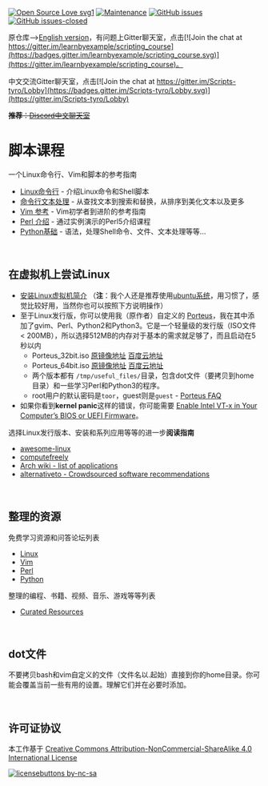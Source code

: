 [![Open Source Love svg1](https://badges.frapsoft.com/os/v1/open-source.svg?v=103)](https://github.com/ellerbrock/open-source-badges/) [![Maintenance](https://img.shields.io/badge/Maintained%3F-yes-green.svg)](https://GitHub.com/ShixiangWang/scripting_course/graphs/commit-activity) [![GitHub issues](https://img.shields.io/github/issues/ShixiangWang/scripting_course.svg)](https://GitHub.com/ShixiangWang/scripting_course/issues/) [![GitHub issues-closed](https://img.shields.io/github/issues-closed/ShixiangWang/scripting_course.svg)](https://GitHub.com/ShixiangWang/scripting_course/issues?q=is%3Aissue+is%3Aclosed) 

原仓库-->[English version](https://github.com/learnbyexample/scripting_course)，有问题上Gitter聊天室，点击[![Join the chat at https://gitter.im/learnbyexample/scripting_course](https://badges.gitter.im/learnbyexample/scripting_course.svg)](https://gitter.im/learnbyexample/scripting_course)。

中文交流Gitter聊天室，点击[![Join the chat at https://gitter.im/Scripts-tyro/Lobby](https://badges.gitter.im/Scripts-tyro/Lobby.svg)](https://gitter.im/Scripts-tyro/Lobby)

~~**推荐**：[Discord中文聊天室](https://discord.gg/7TNWGn)~~

# 脚本课程

一个Linux命令行、Vim和脚本的参考指南

* [Linux命令行](https://github.com/ShixiangWang/Linux_command_line) - 介绍Linux命令和Shell脚本
* [命令行文本处理](https://github.com/ShixiangWang/Command-line-text-processing) - 从查找文本到搜索和替换，从排序到美化文本以及更多 
* [Vim 参考](https://github.com/ShixiangWang/vim_reference) - Vim初学者到进阶的参考指南
* [Perl 介绍](https://github.com/ShixiangWang/Perl_intro) - 通过实例演示的Perl5介绍课程
* [Python基础](https://github.com/ShixiangWang/Python_Basics) - 语法，处理Shell命令、文件、文本处理等等...

<br>

## 在虚拟机上尝试Linux

* [安装Linux虚拟机简介](https://jingyan.baidu.com/article/14bd256e0ca52ebb6d26129c.html) （**注**：我个人还是推荐使用[ubuntu系统](https://www.ubuntu.com/download/desktop)，用习惯了，感觉比较好用，当然你也可以按照下方说明操作）
* 至于Linux发行版，你可以使用我（原作者）自定义的 [Porteus](http://build.porteus.org/)，我在其中添加了gvim、Perl、Python2和Python3。它是一个轻量级的发行版（ISO文件 < 200MB），所以选择512MB的内存对于基本的需求就足够了，而且启动在5秒以内
  * Porteus_32bit.iso [原镜像地址](https://drive.google.com/open?id=0B7SzVctdXWlUYy1QZG1NX2xyYVk) [百度云地址](https://pan.baidu.com/s/1o9AqrYM)
  * Porteus_64bit.iso [原镜像地址](https://drive.google.com/open?id=0B7SzVctdXWlUV3kyNlhMU29PMUk) [百度云地址](https://pan.baidu.com/s/1kW7E9aZ)
  * 两个版本都有 `/tmp/useful_files/`目录，包含dot文件（要拷贝到home目录）和一些学习Perl和Python3的程序。
  * root用户的默认密码是`toor`，guest则是`guest` -  [Porteus FAQ](http://www.porteus.org/faq.html)
* 如果你看到**kernel panic**这样的错误，你可能需要 [Enable Intel VT-x in Your Computer’s BIOS or UEFI Firmware](http://www.howtogeek.com/213795/how-to-enable-intel-vt-x-in-your-computers-bios-or-uefi-firmware/)。

选择Linux发行版本、安装和系列应用等等的进一步**阅读指南**

* [awesome-linux](https://github.com/aleksandar-todorovic/awesome-linux#distributions)
* [computefreely](http://computefreely.org/)
* [Arch wiki - list of applications](https://wiki.archlinux.org/index.php/List_of_applications)
* [alternativeto - Crowdsourced software recommendations](http://alternativeto.net/)

<br>

## 整理的资源

免费学习资源和问答论坛列表

* [Linux](./Linux_curated_resources.md)
* [Vim](./Vim_curated_resources.md)
* [Perl](./Perl_curated_resources.md)
* [Python](./Python_curated_resources.md)

整理的编程、书籍、视频、音乐、游戏等等列表

* [Curated Resources](https://github.com/ShixiangWang/curated_resources)

<br>

## dot文件

不要拷贝bash和vim自定义的文件（文件名以.起始）直接到你的home目录。你可能会覆盖当前一些有用的设置。理解它们并在必要时添加。

<br>

## 许可证协议
本工作基于 [Creative Commons Attribution-NonCommercial-ShareAlike 4.0 International License](http://creativecommons.org/licenses/by-nc-sa/4.0/)

[![licensebuttons by-nc-sa](https://licensebuttons.net/l/by-nc-sa/3.0/88x31.png)](https://creativecommons.org/licenses/by-nc-sa/4.0)
